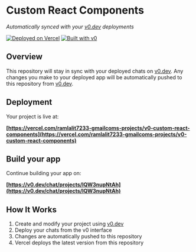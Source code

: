# Custom React Components

*Automatically synced with your [v0.dev](https://v0.dev) deployments*

[![Deployed on Vercel](https://img.shields.io/badge/Deployed%20on-Vercel-black?style=for-the-badge&logo=vercel)](https://vercel.com/ramlalit7233-gmailcoms-projects/v0-custom-react-components)
[![Built with v0](https://img.shields.io/badge/Built%20with-v0.dev-black?style=for-the-badge)](https://v0.dev/chat/projects/lQW3nupNtAh)

## Overview

This repository will stay in sync with your deployed chats on [v0.dev](https://v0.dev).
Any changes you make to your deployed app will be automatically pushed to this repository from [v0.dev](https://v0.dev).

## Deployment

Your project is live at:

**[https://vercel.com/ramlalit7233-gmailcoms-projects/v0-custom-react-components](https://vercel.com/ramlalit7233-gmailcoms-projects/v0-custom-react-components)**

## Build your app

Continue building your app on:

**[https://v0.dev/chat/projects/lQW3nupNtAh](https://v0.dev/chat/projects/lQW3nupNtAh)**

## How It Works

1. Create and modify your project using [v0.dev](https://v0.dev)
2. Deploy your chats from the v0 interface
3. Changes are automatically pushed to this repository
4. Vercel deploys the latest version from this repository

